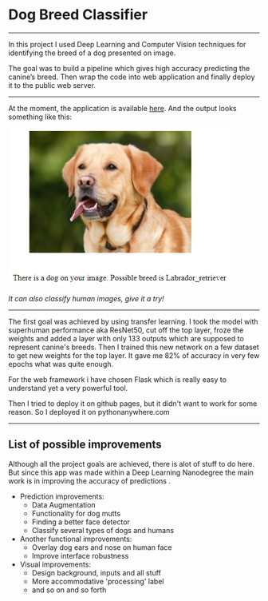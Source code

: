 # Dog Breed Classifier
---

In this project I used Deep Learning and Computer Vision techniques for identifying the breed of a dog presented on image. 

The goal was to build a pipeline which gives high accuracy predicting the canine’s breed. 
Then wrap the code into web application and finally deploy it to the public web server.

---

At the moment, the application is available [here](http://alobov.pythonanywhere.com/). 
And the output looks something like this:

![Gray image example](/images/example.jpg)

_It can also classify human images, give it a try!_

---

The first goal was achieved by using transfer learning. I took the model with superhuman performance aka ResNet50, 
cut off the top layer, froze the weights and added a layer with only 133 outputs which are supposed to represent canine's breeds. 
Then I trained this new network on a few dataset to get new weights for the top layer. 
It gave me 82% of accuracy in very few epochs what was quite enough.

For the web framework i have chosen Flask which is really easy to understand yet a very powerful tool. 

Then I tried to deploy it on github pages, but it didn't want to work for some reason. So I deployed it on pythonanywhere.com

--- 

## List of possible improvements

Although all the project goals are achieved, there is alot of stuff to do here. But since this app was made within a Deep Learning Nanodegree the main work is in improving the accuracy of predictions . 
* Prediction improvements:
  - Data Augmentation
  - Functionality for dog mutts
  - Finding a better face detector
  - Classify several types of dogs and humans
* Another functional improvements:
  - Overlay dog ears and nose on human face
  - Improve interface robustness
* Visual improvements:
  - Design background, inputs and all stuff
  - More accommodative 'processing' label
  - and so on and so forth
